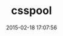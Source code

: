 ---
layout: post
title:  "csspool"
repo:   "tenderlove/csspool"
date:   2015-02-18 17:07:56
gemurl: http://csspool.rubyforge.org
---